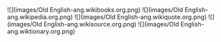 ![](images/Old English-ang.wikibooks.org.png)
![](images/Old English-ang.wikipedia.org.png)
![](images/Old English-ang.wikiquote.org.png)
![](images/Old English-ang.wikisource.org.png)
![](images/Old English-ang.wiktionary.org.png)

